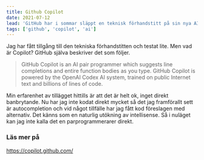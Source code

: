 ```yaml
---
title: Github Copilot
date: 2021-07-12
lead: 'GitHub har i sommar släppt en teknisk förhandstitt på sin nya AI, GItHub Copilot. Den beskrivs som en AI att parprogrammera med. I nuläget finns den endast som VSCode extension.'
tags: ['github', 'copilot', 'ai']
---
```


Jag har fått tillgång till den tekniska förhandstitten och testat lite. Men vad är Copilot? GitHub själva beskriver det som följer.

> GitHub Copilot is an AI pair programmer which suggests line completions and entire function bodies as you type. GitHub Copilot is powered by the OpenAI Codex AI system, trained on public Internet text and billions of lines of code.

Min erfarenhet av tillägget hittills är att det är helt ok, inget direkt banbrytande. Nu har jag inte kodat direkt mycket så det jag framförallt sett är autocompletion och vid något tillfälle har jag fått kod föreslagen med alternativ. Det känns som en naturlig utökning av intellisense.
Så i nuläget kan jag inte kalla det en parprogrammerarer direkt.

### Läs mer på 

https://copilot.github.com/